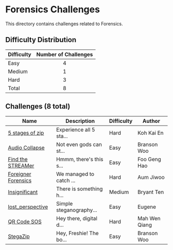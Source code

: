 # Forensics Challenges
This directory contains challenges related to Forensics.

## Difficulty Distribution
| Difficulty | Number of Challenges |
| ---------- |:--------------------:|
| Easy | 4 |
| Medium | 1 |
| Hard | 3 |
| Total | 8 |

## Challenges (8 total)
| Name | Description | Difficulty | Author |
| ---- | ----------- | ---------- | ------ |
| [5 stages of zip](<./5 stages of zip>) | Experience all 5 sta... | Hard | Koh Kai En |
| [Audio Collapse](<./Audio Collapse>) | Not even gods can st... | Easy | Branson Woo |
| [Find the STREAMer](<./Find the STREAMer>) | Hmmm, there's this s... | Easy | Foo Geng Hao |
| [Foreigner Forensics](<./Foreigner Forensics>) | We managed to catch ... | Hard | Aum Jiwoo |
| [Insignificant](<./Insignificant>) | There is something h... | Medium | Bryant Ten |
| [lost_perspective](<./lost_perspective>) | Simple steganography... | Easy | Eugene |
| [QR Code SOS](<./QR Code SOS>) | Hey there, digital d... | Hard | Mah Wen Qiang |
| [StegaZip](<./StegaZip>) | Hey, Freshie! The bo... | Easy | Branson Woo |
